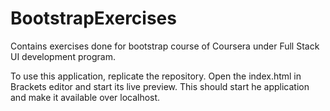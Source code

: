 # BootstrapExercises
Contains exercises done for bootstrap course of Coursera under Full Stack UI development program.

To use this application, replicate the repository. 
Open the index.html in Brackets editor and start its live preview.
This should start he application and make it available over localhost.
